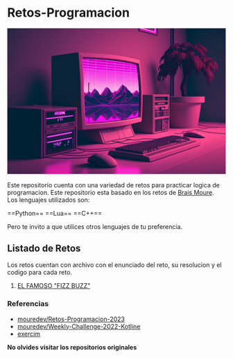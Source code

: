 # Retos-Programacion

![A vaporwave Desk](assets/img/vaporwave-Desk.jpg )

Este repositorio cuenta con una variedad de retos para practicar logica de programacion. Este repositorio esta basado en los retos de [Brais Moure](https://github.com/mouredev).
Los lenguajes utilizados son:

==Python== ==Lua== ==C++==

Pero te invito a que utilices otros lenguajes de tu preferencia.

## Listado de Retos
Los retos cuentan con archivo con el enunciado del reto, su resolucion y el codigo para cada reto.

  1. [EL FAMOSO "FIZZ BUZZ"]()


### Referencias

- [mouredev/Retos-Programacion-2023](https://github.com/mouredev/retos-programacion-2023)
- [mouredev/Weekly-Challenge-2022-Kotline](https://github.com/mouredev/Weekly-Challenge-2022-Kotlin)
- [exercim](https://exercism.org/)

**No olvides visitar los repositorios originales**

